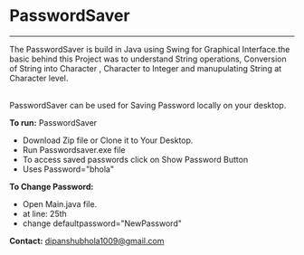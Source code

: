 
<h1>PasswordSaver</h1>
<hr>
The PasswordSaver is build in Java using Swing for Graphical Interface.the basic behind this Project was to understand String operations, Conversion of String into Character , Character to Integer and manupulating String at Character level.
<br>
<br>
<p>PasswordSaver can be used for Saving Password locally on your desktop.</p>
<b>To run:</b> PasswordSaver
<br>
<ul>
<li>Download Zip file or Clone it to Your Desktop.</li>
<li>Run Passwordsaver.exe file </li>
<li>To access saved passwords click on Show Password Button</li>
<li>Uses Password="bhola"</li>
</ul>

<b>To Change Password:</b> 
<br>
<ul>
<li>Open Main.java file.</li>
<li>at line: 25th </li>
<li>change defaultpassword="NewPassword"</li>
</ul>


<b>Contact:</b> <a href="mailto:dipanshubhola1009@gmail.com">dipanshubhola1009@gmail.com</a>
